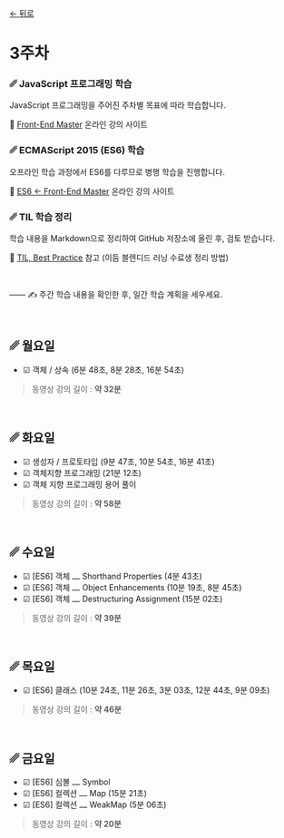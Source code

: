 [← 뒤로](./README.md)

# 3주차

### ␥ JavaScript 프로그래밍 학습

JavaScript 프로그래밍을 주어진 주차별 목표에 따라 학습합니다.

🔗 [Front-End Master](https://yamoo9.github.io/front-end-master) 온라인 강의 사이트


### ␥ ECMAScript 2015 (ES6) 학습

오프라인 학습 과정에서 ES6를 다루므로 병행 학습을 진행합니다.

🔗 [ES6 ← Front-End Master](https://yamoo9.github.io/front-end-master/lecture/es6-intro.html) 온라인 강의 사이트


### ␥ <abbr title="Today I Learned" style="cursor: help; text-decoration: none">TIL</abbr> 학습 정리

학습 내용을 Markdown으로 정리하여 GitHub 저장소에 올린 후, 검토 받습니다.

🔗 [TIL, Best Practice](https://github.com/dreamfulbud/TIL/blob/master/WEEK01.md) 참고 (이듬 블렌디드 러닝 수료생 정리 방법)

<br>

—— ✍️ 주간 학습 내용을 확인한 후, 일간 학습 계획을 세우세요.

<br>

## ␥ 월요일

- ☑︎ 객체 / 상속 (6분 48초, 8분 28초, 16분 54초)

> 동영상 강의 길이 : <b>약 32분</b>

<br>

## ␥ 화요일

- ☑︎ 생성자 / 프로토타입 (9분 47초, 10분 54초, 16분 41초)
- ☑︎ 객체지향 프로그래밍 (21분 12초)
- ☑︎ 객체 지향 프로그래밍 용어 풀이

> 동영상 강의 길이 : <b>약 58분</b>

<br>

## ␥ 수요일

- ☑︎ [ES6] 객체 ⎼ Shorthand Properties (4분 43초)
- ☑︎ [ES6] 객체 ⎼ Object Enhancements (10분 19초, 8분 45초)
- ☑︎ [ES6] 객체 ⎼ Destructuring Assignment (15분 02초)

> 동영상 강의 길이 : <b>약 39분</b>

<br>

## ␥ 목요일

- ☑︎ [ES6] 클래스 (10분 24초, 11분 26초, 3분 03초, 12분 44초, 9분 09초)

> 동영상 강의 길이 : <b>약 46분</b>

<br>

## ␥ 금요일

- ☑︎ [ES6] 심볼 ⎼ Symbol
- ☑︎ [ES6] 컬렉션 ⎼ Map (15분 21초)
- ☑︎ [ES6] 컬렉션 ⎼ WeakMap (5분 06초)

> 동영상 강의 길이 : <b>약 20분</b>